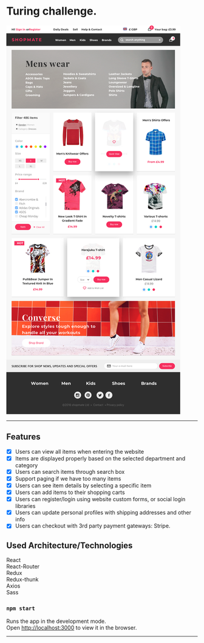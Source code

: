 # Turing challenge.

<img src="./screen.png">

---

## Features

- [x] Users can view all items when entering the website<br>
- [x] Items are displayed properly based on the selected department and category<br>
- [x] Users can search items through search box<br>
- [x] Support paging if we have too many items<br>
- [x] Users can see item details by selecting a specific item<br>
- [x] Users can add items to their shopping carts<br>
- [x] Users can register/login using website custom forms, or social login libraries<br>
- [x] Users can update personal profiles with shipping addresses and other info<br>
- [x] Users can checkout with 3rd party payment gateways: Stripe.

## Used Architecture/Technologies

React<br>
React-Router<br>
Redux<br>
Redux-thunk<br>
Axios<br>
Sass<br>

### `npm start`

Runs the app in the development mode.<br>
Open [http://localhost:3000](http://localhost:3000) to view it in the browser.

---
